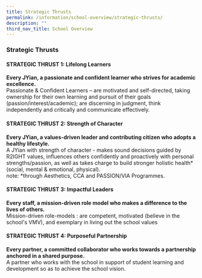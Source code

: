 ```yaml
---
title: Strategic Thrusts
permalink: /information/school-overview/strategic-thrusts/
description: ""
third_nav_title: School Overview
---
```

### **Strategic Thrusts**
#### **STRATEGIC THRUST 1:  Lifelong Learners**

**Every JYian, a passionate and confident learner who strives for academic excellence.**<br>					Passionate & Confident Learners – are motivated and self-directed, taking ownership for their own
learning and pursuit of their goals (passion/interest/academic);
are discerning in judgment, think independently and critically and communicate effectively.

#### **STRATEGIC THRUST 2:  Strength of Character**

**Every JYian, a values-driven leader and contributing citizen who adopts a healthy lifestyle.**<br>A JYian with strength of character -  makes sound decisions guided by R2IGHT values, influences others confidently
and proactively with personal strengths/passion, as well as takes charge to build stronger holistic health* (social, mental & emotional, physical).<br>
note:  *through Aesthetics, CCA and PASSION/VIA Programmes.


#### **STRATEGIC THRUST 3:  Impactful Leaders**

**Every staff, a mission-driven role model who makes a difference to the lives of others.**<br>
Mission-driven role-models : are competent, motivated (believe in the school's VMV),
and exemplary in living out the school values

#### **STRATEGIC THRUST 4:  Purposeful Partnership**

**Every partner, a committed collaborator who works towards a partnership anchored in a shared purpose.**<br>A partner who works with the school in support of student learning and development so as to achieve the school vision.